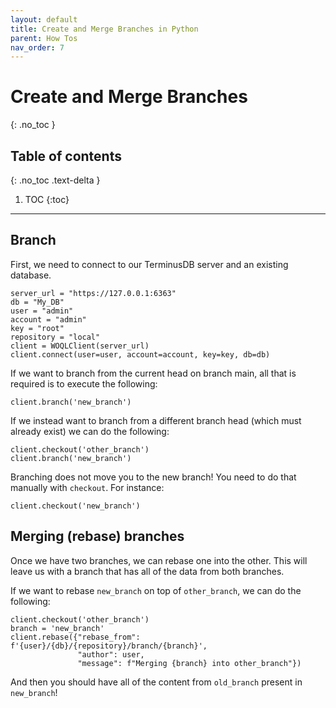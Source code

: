 ```yaml
---
layout: default
title: Create and Merge Branches in Python
parent: How Tos
nav_order: 7
---
```


# Create and Merge Branches
{: .no_toc }

## Table of contents
{: .no_toc .text-delta }

1. TOC
{:toc}

---

## Branch

First, we need to connect to our TerminusDB server and an existing database.

```
server_url = "https://127.0.0.1:6363"
db = "My_DB"
user = "admin"
account = "admin"
key = "root"
repository = "local"
client = WOQLClient(server_url)
client.connect(user=user, account=account, key=key, db=db)
```

If we want to branch from the current head on branch main, all that is
required is to execute the following:

```
client.branch('new_branch')
```

If we instead want to branch from a different branch head (which must
already exist) we can do the following:

```
client.checkout('other_branch')
client.branch('new_branch')
```
Branching does not move you to the new branch! You need to do that manually with `checkout`. For instance:

```
client.checkout('new_branch')
```

## Merging (rebase) branches

Once we have two branches, we can rebase one into the other. This will
leave us with a branch that has all of the data from both branches.

If we want to rebase `new_branch` on top of `other_branch`, we can do
the following:


```
client.checkout('other_branch')
branch = 'new_branch'
client.rebase({"rebase_from": f'{user}/{db}/{repository}/branch/{branch}',
               "author": user,
               "message": f"Merging {branch} into other_branch"})
```

And then you should have all of the content from `old_branch` present
in `new_branch`!

